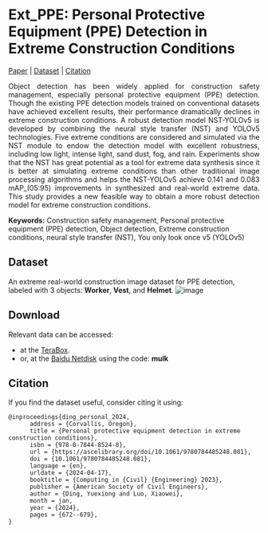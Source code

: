 # Ext_PPE: Personal Protective Equipment (PPE) Detection in Extreme Construction Conditions
[Paper](https://www.researchgate.net/publication/378755234_Personal_Protective_Equipment_Detection_in_Extreme_Construction_Conditions) | [Dataset](#dataset) | [Citation](#citation)

<p align="justify">
      Object detection has been widely applied for construction safety management, especially personal protective equipment (PPE) detection. Though the existing PPE detection models trained on conventional datasets have achieved excellent results, their performance dramatically declines in extreme construction conditions. A robust detection model NST-YOLOv5 is developed by combining the neural style transfer (NST) and YOLOv5 technologies. Five extreme conditions are considered and simulated via the NST module to endow the detection model with excellent robustness, including low light, intense light, sand dust, fog, and rain. Experiments show that the NST has great potential as a tool for extreme data synthesis since it is better at simulating extreme conditions than other traditional image processing algorithms and helps the NST-YOLOv5 achieve 0.141 and 0.083 mAP_(05:95) improvements in synthesized and real-world extreme data. This study provides a new feasible way to obtain a more robust detection model for extreme construction conditions.
</p>

**Keywords:** Construction safety management, Personal protective equipment (PPE) detection, Object detection, Extreme construction conditions, neural style transfer (NST), You only look once v5 (YOLOv5)

## Dataset
An extreme real-world construction image dataset for PPE detection, labeled with 3 objects: **Worker**, **Vest**, and **Helmet**.
![image](https://github.com/dyxm/Ext_PPE/assets/17799440/1d9d7235-c5f3-486b-a4ef-fddb20de2fb2)


## Download
Relevant data can be accessed:
- at the [TeraBox](https://terabox.com/s/1aiSECQBLpDQtkKk69mwaqw).
- or, at the [Baidu Netdisk](https://pan.baidu.com/s/1LcDkWN_Rs4RKpbfJxISwag) using the code: **mulk**


## Citation
If you find the dataset useful, consider citing it using:
```
@inproceedings{ding_personal_2024,
      address = {Corvallis, Oregon},
      title = {Personal protective equipment detection in extreme construction conditions},
      isbn = {978-0-7844-8524-8},
      url = {https://ascelibrary.org/doi/10.1061/9780784485248.081},
      doi = {10.1061/9780784485248.081},
      language = {en},
      urldate = {2024-04-17},
      booktitle = {Computing in {Civil} {Engineering} 2023},
      publisher = {American Society of Civil Engineers},
      author = {Ding, Yuexiong and Luo, Xiaowei},
      month = jan,
      year = {2024},
      pages = {672--679},
}
```
